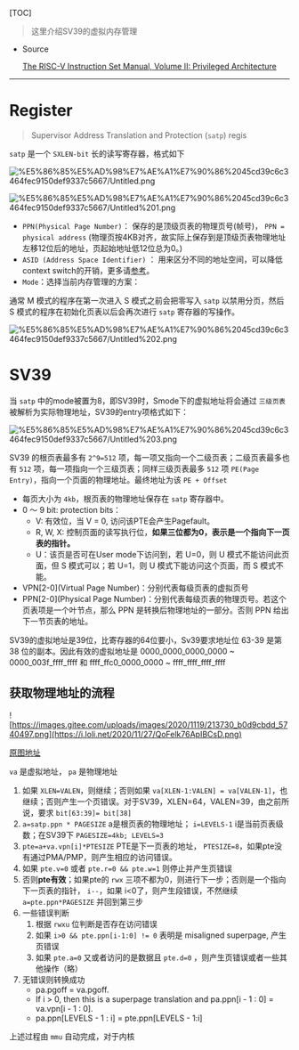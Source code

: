 [TOC]

> 这里介绍SV39的虚拟内存管理

- Source

    [The RISC-V Instruction Set Manual, Volume II: Privileged Architecture](http://www.five-embeddev.com/riscv-isa-manual/latest/supervisor.html#sec:satp)

---

# Register

> Supervisor Address Translation and Protection (`satp`) regis

`satp` 是一个 `SXLEN-bit` 长的读写寄存器，格式如下

![%E5%86%85%E5%AD%98%E7%AE%A1%E7%90%86%2045cd39c6c3464fec9150def9337c5667/Untitled.png](https://i.loli.net/2020/11/27/I5kqNMBcwuZJexQ.png)

![%E5%86%85%E5%AD%98%E7%AE%A1%E7%90%86%2045cd39c6c3464fec9150def9337c5667/Untitled%201.png](https://i.loli.net/2020/11/27/pjaJErFnsB8oGNY.png)

- `PPN(Physical Page Number)`： 保存的是顶级页表的物理页号(帧号)， `PPN = physical address` (物理页按4KB对齐，故实际上保存到是顶级页表物理地址左移12位后的地址，页起始地址低12位总为0。)
- `ASID (Address Space Identifier)` ： 用来区分不同的地址空间，可以降低context switch的开销，更多请[参考](https://blog.csdn.net/lee_ham/article/details/103107135?utm_medium=distribute.pc_relevant_t0.none-task-blog-searchFromBaidu-1.control&depth_1-utm_source=distribute.pc_relevant_t0.none-task-blog-searchFromBaidu-1.control)。
- `Mode`：选择当前内存管理的方案：

通常 M 模式的程序在第一次进入 S 模式之前会把零写入 `satp` 以禁用分页，然后 S 模式的程序在初始化页表以后会再次进行 `satp` 寄存器的写操作。

![%E5%86%85%E5%AD%98%E7%AE%A1%E7%90%86%2045cd39c6c3464fec9150def9337c5667/Untitled%202.png](https://i.loli.net/2020/11/27/CKqxpVSzbPUTM4k.png)

# SV39

当 `satp` 中的mode被置为8，即SV39时，Smode下的虚拟地址将会通过 `三级页表` 被解析为实际物理地址，SV39的entry项格式如下：

![%E5%86%85%E5%AD%98%E7%AE%A1%E7%90%86%2045cd39c6c3464fec9150def9337c5667/Untitled%203.png](https://i.loli.net/2020/11/27/knfH8I3oABTis97.png)

SV39 的根页表最多有 `2^9=512` 项，每一项又指向一个二级页表；二级页表最多也有 `512` 项，每一项指向一个三级页表；同样三级页表最多 `512` 项 `PE(Page Entry)`，指向一个页面的物理地址。最终地址为该 `PE + Offset`

- 每页大小为 `4kb`，根页表的物理地址保存在 `satp` 寄存器中。
- 0 ～ 9 bit: protection bits：
    - V: 有效位，当 V = 0, 访问该PTE会产生Pagefault。
    - R, W, X: 控制页面的读写执行位，**如果三位都为0，表示是一个指向下一页表的指针。**
    - U：该页是否可在User mode下访问到，若 U=0，则 U 模式不能访问此页面，但 S 模式可以；若 U=1，则 U 模式下能访问这个页面，而 S 模式不能。
- VPN[2-0](Virtual Page Number)：分别代表每级页表的虚拟页号
- PPN[2-0](Physical Page Number)：分别代表每级页表的物理页号。若这个页表项是一个叶节点，那么 PPN 是转换后物理地址的一部分。否则 PPN 给出下一节页表的地址。

SV39的虚拟地址是39位，比寄存器的64位要小，Sv39要求地址位 63-39 是第 38 位的副本。因此有效的虚拟地址是 0000_0000_0000_0000 ~ 0000_003f_ffff_ffff 和 ffff_ffc0_0000_0000 ~ ffff_ffff_ffff_ffff

## 获取物理地址的流程

![https://images.gitee.com/uploads/images/2020/1119/213730_b0d9cbdd_5740497.png](https://i.loli.net/2020/11/27/QoFelk76ApIBCsD.png)

[原图地址](https://images.gitee.com/uploads/images/2020/1119/213730_b0d9cbdd_5740497.png)

`va` 是虚拟地址， `pa` 是物理地址

1. 如果 `XLEN=VALEN`，则继续；否则如果 `va[XLEN-1:VALEN] = va[VALEN-1]`，也继续；否则产生一个页错误。对于SV39，XLEN=64，VALEN=39，由之前所说，要求 `bit[63:39]= bit[38]`
2. `a=satp.ppn * PAGESIZE` a是根页表的物理地址； `i=LEVELS-1` i是当前页表级数；在SV39下
`PAGESIZE=4kb; LEVELS=3`
3. `pte=a+va.vpn[i]*PTESIZE` PTE是下一页表的地址， `PTESIZE=8`，如果pte没有通过PMA/PMP，则产生相应的访问错误。
4. 如果 `pte.v=0` 或者 `pte.r=0 && pte.w=1` 则停止并产生页错误
5. 否则**pte有效**；如果pte的 `rwx` 三项不都为0，则进行下一步；否则是一个指向下一页表的指针， `i--`，如果 i<0了，则产生段错误，不然继续 `a=pte.ppn*PAGESIZE` 并回到第三步
6. 一些错误判断
    1. 根据 `rwxu` 位判断是否存在访问错误
    2. 如果 `i>0 && pte.ppn[i-1:0] != 0` 表明是 misaligned superpage, 产生页错误
    3. 如果 `pte.a=0` 又或者访问的是数据且 `pte.d=0` ，则产生页错误或者一些其他操作（略）
7. 无错误则转换成功
    - pa.pgoff = va.pgoff.
    - If i > 0, then this is a superpage translation and pa.ppn[i - 1 : 0] = va.vpn[i - 1 : 0].
    - pa.ppn[LEVELS - 1 : i] = pte.ppn[LEVELS - 1:i]

上述过程由 `mmu` 自动完成，对于内核
